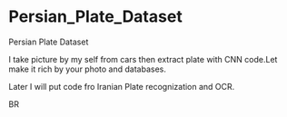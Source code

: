 # Persian_Plate_Dataset
Persian Plate Dataset

I take picture by my self from cars then extract plate with CNN code.Let make it rich by your photo and databases.

Later I will put code fro Iranian Plate recognization and OCR.

BR
